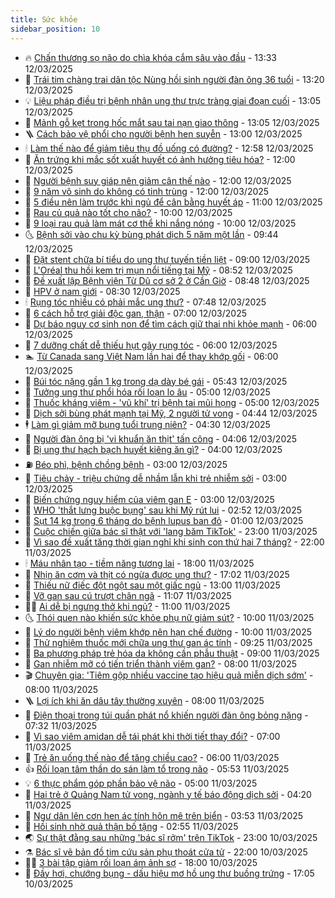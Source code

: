 ```yaml
---
title: Sức khỏe
sidebar_position: 10
---
```


<!-- vnexpress-suc-khoe:START -->
- 🔥 [Chấn thương sọ não do chìa khóa cắm sâu vào đầu](https://vnexpress.net/chan-thuong-so-nao-do-chia-khoa-cam-sau-vao-dau-4860484.html) - 13:33 12/03/2025
- 🥰 [Trái tim chàng trai dân tộc Nùng hồi sinh người đàn ông 36 tuổi](https://vnexpress.net/trai-tim-chang-trai-dan-toc-nung-hoi-sinh-nguoi-dan-ong-36-tuoi-4860564.html) - 13:20 12/03/2025
- 💡 [Liệu pháp điều trị bệnh nhân ung thư trực tràng giai đoạn cuối](https://vnexpress.net/lieu-phap-dieu-tri-benh-nhan-ung-thu-truc-trang-giai-doan-cuoi-4860529.html) - 13:05 12/03/2025
- 🤗 [Mảnh gỗ kẹt trong hốc mắt sau tai nạn giao thông](https://vnexpress.net/manh-go-ket-trong-hoc-mat-sau-tai-nan-giao-thong-4860444.html) - 13:05 12/03/2025
- 🪜 [Cách bảo vệ phổi cho người bệnh hen suyễn](https://vnexpress.net/cach-bao-ve-phoi-cho-nguoi-benh-hen-suyen-4860424.html) - 13:00 12/03/2025
- 🕯 [Làm thế nào để giảm tiêu thụ đồ uống có đường?](https://vnexpress.net/lam-the-nao-de-giam-tieu-thu-do-uong-co-duong-4860504.html) - 12:58 12/03/2025
- 🤭 [Ăn trứng khi mắc sốt xuất huyết có ảnh hưởng tiêu hóa?](https://vnexpress.net/an-trung-khi-mac-sot-xuat-huyet-co-anh-huong-tieu-hoa-4860513.html) - 12:00 12/03/2025
- 👀 [Người bệnh suy giáp nên giảm cân thế nào](https://vnexpress.net/nguoi-benh-suy-giap-nen-giam-can-the-nao-4860368.html) - 12:00 12/03/2025
- 🌋 [9 năm vô sinh do không có tinh trùng](https://vnexpress.net/9-nam-vo-sinh-do-khong-co-tinh-trung-4860218.html) - 12:00 12/03/2025
- 🫶 [5 điều nên làm trước khi ngủ để cân bằng huyết áp](https://vnexpress.net/5-dieu-nen-lam-truoc-khi-ngu-de-can-bang-huyet-ap-4860190.html) - 11:00 12/03/2025
- 🦆 [Rau củ quả nào tốt cho não?](https://vnexpress.net/rau-cu-qua-nao-tot-cho-nao-4860417.html) - 10:00 12/03/2025
- 🚀 [9 loại rau quả làm mát cơ thể khi nắng nóng](https://vnexpress.net/9-loai-rau-qua-lam-mat-co-the-khi-nang-nong-4860366.html) - 10:00 12/03/2025
- 🌜 [Bệnh sởi vào chu kỳ bùng phát dịch 5 năm một lần](https://vnexpress.net/benh-soi-vao-chu-ky-bung-phat-dich-5-nam-mot-lan-4860319.html) - 09:44 12/03/2025
- 🧰 [Đặt stent chữa bí tiểu do ung thư tuyến tiền liệt](https://vnexpress.net/dat-stent-chua-bi-tieu-do-ung-thu-tuyen-tien-liet-4860011.html) - 09:00 12/03/2025
- 💫 [L&#39;Oréal thu hồi kem trị mụn nổi tiếng tại Mỹ](https://vnexpress.net/l-oreal-thu-hoi-kem-tri-mun-noi-tieng-tai-my-4860398.html) - 08:52 12/03/2025
- 🌝 [Đề xuất lập Bệnh viện Từ Dũ cơ sở 2 ở Cần Giờ](https://vnexpress.net/de-xuat-lap-benh-vien-tu-du-co-so-2-o-can-gio-4860379.html) - 08:48 12/03/2025
- 🗽 [HPV ở nam giới](https://vnexpress.net/hpv-o-nam-gioi-4860229.html) - 08:30 12/03/2025
- 🕯 [Rụng tóc nhiều có phải mắc ung thư?](https://vnexpress.net/rung-toc-nhieu-co-phai-mac-ung-thu-4859002.html) - 07:48 12/03/2025
- 🦅 [6 cách hỗ trợ giải độc gan, thận](https://vnexpress.net/6-cach-ho-tro-giai-doc-gan-than-4860292.html) - 07:00 12/03/2025
- 🦆 [Dự báo nguy cơ sinh non để tìm cách giữ thai nhi khỏe mạnh](https://vnexpress.net/du-bao-nguy-co-sinh-non-de-tim-cach-giu-thai-nhi-khoe-manh-4860236.html) - 06:00 12/03/2025
- 🎊 [7 dưỡng chất dễ thiếu hụt gây rụng tóc](https://vnexpress.net/7-duong-chat-de-thieu-hut-gay-rung-toc-4860233.html) - 06:00 12/03/2025
- 🏊 [Từ Canada sang Việt Nam lần hai để thay khớp gối](https://vnexpress.net/tu-canada-sang-viet-nam-lan-hai-de-thay-khop-goi-4859624.html) - 06:00 12/03/2025
- 📝 [Búi tóc nặng gần 1 kg trong dạ dày bé gái](https://vnexpress.net/bui-toc-nang-gan-1-kg-trong-da-day-be-gai-4860318.html) - 05:43 12/03/2025
- 💯 [Tưởng ung thư phổi hóa rối loạn lo âu](https://vnexpress.net/tuong-ung-thu-phoi-hoa-roi-loan-lo-au-4860303.html) - 05:00 12/03/2025
- 🌊 [Thuốc kháng viêm - &#39;vũ khí&#39; trị bệnh tai mũi họng](https://vnexpress.net/thuoc-khang-viem-vu-khi-tri-benh-tai-mui-hong-4860259.html) - 05:00 12/03/2025
- 🚀 [Dịch sởi bùng phát mạnh tại Mỹ, 2 người tử vong](https://vnexpress.net/dich-soi-bung-phat-manh-tai-my-2-nguoi-tu-vong-4860283.html) - 04:44 12/03/2025
- 🕴 [Làm gì giảm mỡ bụng tuổi trung niên?](https://vnexpress.net/lam-gi-giam-mo-bung-tuoi-trung-nien-4860196.html) - 04:30 12/03/2025
- 🗽 [Người đàn ông bị &#39;vi khuẩn ăn thịt&#39; tấn công](https://vnexpress.net/nguoi-dan-ong-bi-vi-khuan-an-thit-tan-cong-4860245.html) - 04:06 12/03/2025
- 🎡 [Bị ung thư hạch bạch huyết kiêng ăn gì?](https://vnexpress.net/bi-ung-thu-hach-bach-huyet-kieng-an-gi-4860185.html) - 04:00 12/03/2025
- ⛽️ [Béo phì, bệnh chồng bệnh](https://vnexpress.net/beo-phi-benh-chong-benh-4860204.html) - 03:00 12/03/2025
- 🦆 [Tiêu chảy - triệu chứng dễ nhầm lẫn khi trẻ nhiễm sởi](https://vnexpress.net/tieu-chay-trieu-chung-de-nham-lan-khi-tre-nhiem-soi-4860180.html) - 03:00 12/03/2025
- 🤩 [Biến chứng nguy hiểm của viêm gan E](https://vnexpress.net/bien-chung-nguy-hiem-cua-viem-gan-e-4860177.html) - 03:00 12/03/2025
- 🦒 [WHO &#39;thắt lưng buộc bụng&#39; sau khi Mỹ rút lui](https://vnexpress.net/who-that-lung-buoc-bung-sau-khi-my-rut-lui-4860201.html) - 02:52 12/03/2025
- 💫 [Sụt 14 kg trong 6 tháng do bệnh lupus ban đỏ](https://vnexpress.net/sut-14-kg-trong-6-thang-do-benh-lupus-ban-do-4860083.html) - 01:00 12/03/2025
- 🐘 [Cuộc chiến giữa bác sĩ thật với &#39;lang băm TikTok&#39;](https://vnexpress.net/cuoc-chien-giua-bac-si-that-voi-lang-bam-tiktok-4855158.html) - 23:00 11/03/2025
- 🚀 [Vì sao đề xuất tăng thời gian nghỉ khi sinh con thứ hai 7 tháng?](https://vnexpress.net/vi-sao-de-xuat-tang-thoi-gian-nghi-khi-sinh-con-thu-hai-7-thang-4859890.html) - 22:00 11/03/2025
- 🕯 [Máu nhân tạo - tiềm năng tương lai](https://vnexpress.net/mau-nhan-tao-tiem-nang-tuong-lai-4859869.html) - 18:00 11/03/2025
- 🦏 [Nhịn ăn cơm và thịt có ngừa được ung thư?](https://vnexpress.net/nhin-an-com-va-thit-co-ngua-duoc-ung-thu-4856350.html) - 17:02 11/03/2025
- 🦄 [Thiếu nữ điếc đột ngột sau một giấc ngủ](https://vnexpress.net/thieu-nu-diec-dot-ngot-sau-mot-giac-ngu-4859881.html) - 13:00 11/03/2025
- 🦒 [Vỡ gan sau cú trượt chân ngã](https://vnexpress.net/vo-gan-sau-cu-truot-chan-nga-4860013.html) - 11:07 11/03/2025
- 👨‍🏫 [Ai dễ bị ngưng thở khi ngủ?](https://vnexpress.net/ai-de-bi-ngung-tho-khi-ngu-4859945.html) - 11:00 11/03/2025
- 🌜 [Thói quen nào khiến sức khỏe phụ nữ giảm sút?](https://vnexpress.net/thoi-quen-nao-khien-suc-khoe-phu-nu-giam-sut-4859901.html) - 10:00 11/03/2025
- 🚀 [Lý do người bệnh viêm khớp nên hạn chế đường](https://vnexpress.net/ly-do-nguoi-benh-viem-khop-nen-han-che-duong-4859548.html) - 10:00 11/03/2025
- 💃 [Thử  nghiệm thuốc mới chữa ung thư gan ác tính](https://vnexpress.net/thu-nghiem-thuoc-moi-chua-ung-thu-gan-ac-tinh-4859931.html) - 09:25 11/03/2025
- 💯 [Ba phương pháp trẻ hóa da không cần phẫu thuật](https://vnexpress.net/ba-phuong-phap-tre-hoa-da-khong-can-phau-thuat-4859870.html) - 09:00 11/03/2025
- 🤔 [Gan nhiễm mỡ có tiến triển thành viêm gan?](https://vnexpress.net/gan-nhiem-mo-co-tien-trien-thanh-viem-gan-4859874.html) - 08:00 11/03/2025
- 🎬 [Chuyên gia: &#39;Tiêm gộp nhiều vaccine tạo hiệu quả miễn dịch sớm&#39;](https://vnexpress.net/chuyen-gia-tiem-gop-nhieu-vaccine-tao-hieu-qua-mien-dich-som-4859682.html) - 08:00 11/03/2025
- 🪜 [Lợi ích khi ăn dâu tây thường xuyên](https://vnexpress.net/loi-ich-khi-an-dau-tay-thuong-xuyen-4859532.html) - 08:00 11/03/2025
- 🦣 [Điện thoại trong túi quần phát nổ khiến người đàn ông bỏng nặng](https://vnexpress.net/dien-thoai-trong-tui-quan-phat-no-khien-nguoi-dan-ong-bong-nang-4859697.html) - 07:32 11/03/2025
- 🧐 [Vì sao viêm amidan dễ tái phát khi thời tiết thay đổi?](https://vnexpress.net/vi-sao-viem-amidan-de-tai-phat-khi-thoi-tiet-thay-doi-4859702.html) - 07:00 11/03/2025
- 🤡 [Trẻ ăn uống thế nào để tăng chiều cao?](https://vnexpress.net/tre-an-uong-the-nao-de-tang-chieu-cao-4859581.html) - 06:00 11/03/2025
- 👍 [Rối loạn tâm thần do sán làm tổ trong não](https://vnexpress.net/roi-loan-tam-than-do-san-lam-to-trong-nao-4859271.html) - 05:53 11/03/2025
- 💡 [6 thực phẩm góp phần bảo vệ não](https://vnexpress.net/6-thuc-pham-gop-phan-bao-ve-nao-4859603.html) - 05:00 11/03/2025
- 💯 [Hai trẻ ở Quảng Nam tử vong, ngành y tế báo động dịch sởi](https://vnexpress.net/hai-tre-o-quang-nam-tu-vong-nganh-y-te-bao-dong-dich-soi-4859516.html) - 04:20 11/03/2025
- 🧠 [Ngư dân lên cơn hen ác tính hôn mê trên biển](https://vnexpress.net/ngu-dan-len-con-hen-ac-tinh-hon-me-tren-bien-4859520.html) - 03:53 11/03/2025
- 🎡 [Hồi sinh nhờ quả thận bố tặng](https://vnexpress.net/hoi-sinh-nho-qua-than-bo-tang-4859267.html) - 02:55 11/03/2025
- 🌏 [Sự thật đằng sau những &#39;bác sĩ rởm&#39; trên TikTok](https://vnexpress.net/su-that-dang-sau-nhung-bac-si-rom-tren-tiktok-4850438.html) - 23:00 10/03/2025
- ⚗️ [Bác sĩ vẽ bản đồ tim cứu sản phụ thoát cửa tử](https://vnexpress.net/bac-si-ve-ban-do-tim-cuu-san-phu-thoat-cua-tu-4858948.html) - 22:00 10/03/2025
- 👨‍🏫 [3 bài tập giảm rối loạn ám ảnh sợ](https://vnexpress.net/3-bai-tap-giam-roi-loan-am-anh-so-4858908.html) - 18:00 10/03/2025
- 🤖 [Đầy hơi, chướng bụng - dấu hiệu mơ hồ ung thư buồng trứng](https://vnexpress.net/day-hoi-chuong-bung-dau-hieu-mo-ho-ung-thu-buong-trung-4858956.html) - 17:05 10/03/2025<!-- vnexpress-suc-khoe:END -->
